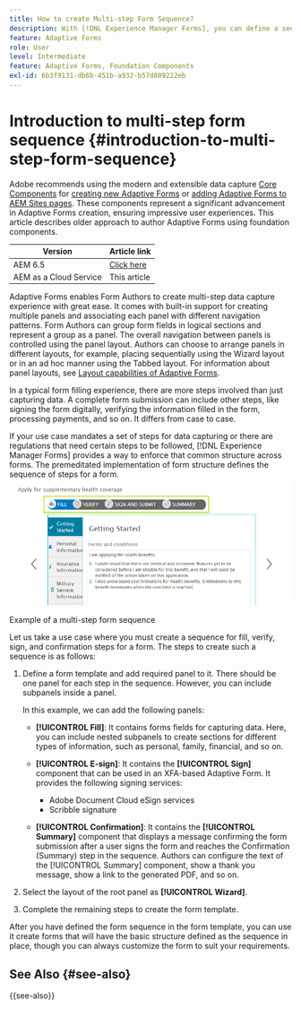 ```yaml
---
title: How to create Multi-step Form Sequence?
description: With [!DNL Experience Manager Forms], you can define a sequence of form panels for the users to navigate and fill an Adaptive Form.
feature: Adaptive Forms
role: User
level: Intermediate
feature: Adaptive Forms, Foundation Components
exl-id: 6b3f9131-db6b-451b-a932-b57d809222eb
---
```

# Introduction to multi-step form sequence {#introduction-to-multi-step-form-sequence}

<span class="preview"> Adobe recommends using the modern and extensible data capture [Core Components](https://experienceleague.adobe.com/docs/experience-manager-core-components/using/adaptive-forms/introduction.html) for [creating new Adaptive Forms](/help/forms/creating-adaptive-form-core-components.md) or [adding Adaptive Forms to AEM Sites pages](/help/forms/create-or-add-an-adaptive-form-to-aem-sites-page.md). These components represent a significant advancement in Adaptive Forms creation, ensuring impressive user experiences. This article describes older approach to author Adaptive Forms using foundation components. </span>

| Version | Article link |
| -------- | ---------------------------- |
| AEM 6.5  |    [Click here](https://experienceleague.adobe.com/docs/experience-manager-65/forms/adaptive-forms-basic-authoring/introduction-form-sequence.html)                  |
| AEM as a Cloud Service     | This article         |

Adaptive Forms enables Form Authors to create multi-step data capture experience with great ease. It comes with built-in support for creating multiple panels and associating each panel with different navigation patterns. Form Authors can group form fields in logical sections and represent a group as a panel. The overall navigation between panels is controlled using the panel layout. Authors can choose to arrange panels in different layouts, for example, placing sequentially using the Wizard layout or in an ad hoc manner using the Tabbed layout. For information about panel layouts, see [Layout capabilities of Adaptive Forms](layout-capabilities-adaptive-forms.md).

In a typical form filling experience, there are more steps involved than just capturing data. A complete form submission can include other steps, like signing the form digitally, verifying the information filled in the form, processing payments, and so on. It differs from case to case.

If your use case mandates a set of steps for data capturing or there are regulations that need certain steps to be followed, [!DNL Experience Manager Forms] provides a way to enforce that common structure across forms. The premeditated implementation of form structure defines the sequence of steps for a form. ![Example of a multi-step form sequence](assets/formpipeline.png)

Example of a multi-step form sequence

Let us take a use case where you must create a sequence for fill, verify, sign, and confirmation steps for a form. The steps to create such a sequence is as follows:

1. Define a form template and add required panel to it. There should be one panel for each step in the sequence. However, you can include subpanels inside a panel.

   In this example, we can add the following panels:

    * **[!UICONTROL Fill]**: It contains forms fields for capturing data. Here, you can include nested subpanels to create sections for different types of information, such as personal, family, financial, and so on.   

    <!--* **[!UICONTROL Verify]**: It contains the **[!UICONTROL Verify]** component that can be used in an XFA-based Adaptive Form. It displays the information captured in the Fill panel in read-only mode for verification.-->  

    
    * **[!UICONTROL E-sign]**: It contains the **[!UICONTROL Sign]** component that can be used in an XFA-based Adaptive Form. It provides the following signing services:

        * Adobe Document Cloud eSign services
        * Scribble signature

    * **[!UICONTROL Confirmation]**: It contains the **[!UICONTROL Summary]** component that displays a message confirming the form submission after a user signs the form and reaches the Confirmation (Summary) step in the sequence. Authors can configure the text of the [!UICONTROL Summary] component, show a thank you message, show a link to the generated PDF, and so on.

1. Select the layout of the root panel as **[!UICONTROL Wizard]**.
1. Complete the remaining steps to create the form template. <!-- For more information, see [Creating a custom Adaptive Form template](custom-adaptive-forms-templates.md). -->

After you have defined the form sequence in the form template, you can use it create forms that will have the basic structure defined as the sequence in place, though you can always customize the form to suit your requirements.


## See Also {#see-also}

{{see-also}}